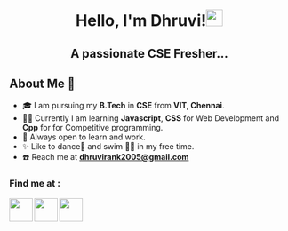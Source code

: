 <h1 align = "center">Hello, I'm Dhruvi!<img src = "https://media.tenor.com/SNL9_xhZl9oAAAAj/waving-hand-joypixels.gif" width = "30px" height = "30px"></h1>

<h2 align = "center">A passionate CSE Fresher...</h2>

<h2 align = "left"> About Me 🐼	</h2>

- 🎓 I am pursuing my **B.Tech** in **CSE** from **VIT, Chennai**.
- 👩‍💻 Currently I am learning **Javascript**, **CSS** for Web Development and **Cpp** for for Competitive programming.
- 🤝 Always open to learn and work.
- ✨ Like to dance💃 and swim 🏊‍♀️ in my free time.
- ☎️ Reach me at **dhruvirank2005@gmail.com**

<h3 align = "left"> Find me at : </h3>
<p align = "center">
  <a href = "https://www.linkedin.com/in/dhruvi-rank-a38876253/"><img align = "left" src = "https://cdn2.iconfinder.com/data/icons/social-media-2285/512/1_Linkedin_unofficial_colored_svg-1024.png" style = "width:42px;height:42px;"></a>
  <a href = "https://instagram.com/dhruvi_rank?igshid=ZGUzMzM3NWJiOQ=="><img  align = "left" src = "https://cdn2.iconfinder.com/data/icons/social-media-2285/512/1_Instagram_colored_svg_1-1024.png" style = "width:42px;height:42px;"></a>
   <a href ="https://instagram.com/dhruvi_rank?igshid=ZGUzMzM3NWJiOQ==" ><img align = "left" src="https://cdn3.iconfinder.com/data/icons/social-network-flat-3/100/Discord-512.png" style = "width:42px;height:42px;"></a>
 
  </p>
  </h3>
